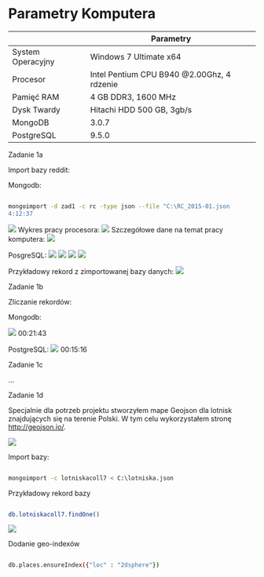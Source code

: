 # Parametry Komputera 
|                      |                  Parametry                 |
|----------------------|--------------------------------------------|
|System Operacyjny     | Windows 7 Ultimate x64                     |
|Procesor              | Intel Pentium CPU B940 @2.00Ghz, 4 rdzenie |
|Pamięć RAM            | 4 GB DDR3, 1600 MHz                        |
|Dysk Twardy           | Hitachi HDD 500 GB, 3gb/s                  |
|MongoDB			         | 3.0.7								                        		|
|PostgreSQL		    	   | 9.5.0							                      			|



Zadanie 1a

Import bazy reddit:

Mongodb:

```sh

mongoimport -d zad1 -c rc -type json --file "C:\RC_2015-01.json
4:12:37

```

![](http://i.imgur.com/xXI9ufd.png)
Wykres pracy procesora:
![](http://i.imgur.com/NxwDz9G.png)
Szczegółowe dane na temat pracy komputera:
![](http://i.imgur.com/uAhKrty.png)




PosgreSQL:
![](http://i.imgur.com/94DjQth.png) ![](http://i.imgur.com/xQPbqXv.png) ![](http://i.imgur.com/RNDlbvY.png) ![](http://i.imgur.com/6jb0vwa.png)









Przykładowy rekord z zimportowanej bazy danych:
![](http://i.imgur.com/1iD73z5.png)


Zadanie 1b

Zliczanie rekordów:

Mongodb:

![](http://i.imgur.com/lLgdQq9.png)
00:21:43

PostgreSQL:
![](http://i.imgur.com/hVpZ5yd.png)
00:15:16

Zadanie 1c

...


Zadanie 1d

Specjalnie dla potrzeb projektu stworzyłem mape Geojson dla lotnisk znajdujących się na terenie Polski. W tym celu wykorzystałem stronę http://geojson.io/.

![](http://i.imgur.com/1p9odFi.png)


Import bazy:

```sh

mongoimport -c lotniskacoll7 < C:\lotniska.json


```

Przykładowy rekord bazy
```sh

db.lotniskacoll7.findOne()


```

![](http://i.imgur.com/dYQXjHE.png)

Dodanie geo-indexów

```sh

db.places.ensureIndex({"loc" : "2dsphere"})

```


























